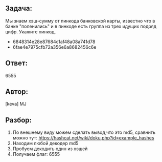 ## Задача: 
Мы знаем хэш-сумму от пинкода банковской карты, известно что в банке "поленились" и в пинкоде есть группа из трех идущих подряд цифр. Укажите пинкод.

* 6848314e28e87684c1af48a08a741d78
* 6fae4e7975cfb72a356e6a8682456c6e

## Ответ:
6555

## Автор: 
[keva] MJ

## Разбор:
1. По внешнему виду можем сделать вывод,что это md5, сравнить можно тут: https://hashcat.net/wiki/doku.php?id=example_hashes
2. Находим любой декодер md5
3. Пробуем декодить один из хэшей 
4. Получаем флаг: 6555